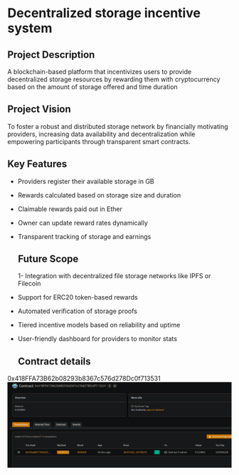   # Decentralized storage incentive system
## Project Description

A blockchain-based platform that incentivizes users to provide decentralized storage resources by rewarding them with cryptocurrency based on the amount of storage offered and time duration
## Project Vision

   To foster a robust and distributed storage network by financially motivating providers, increasing data availability and decentralization while empowering participants through transparent smart contracts.
 
  ## Key Features

- Providers register their available storage in GB
- Rewards calculated based on storage size and duration
- Claimable rewards paid out in Ether
- Owner can update reward rates dynamically
- Transparent tracking of storage and earnings
  


    ## Future Scope

  1- Integration with decentralized file storage networks like IPFS or Filecoin
- Support for ERC20 token-based rewards
- Automated verification of storage proofs
- Tiered incentive models based on reliability and uptime
- User-friendly dashboard for providers to monitor stats

     ## Contract details
0x418FFA73B62b08293b8367c576d278Dc0f713531
![alt text](image.png)
